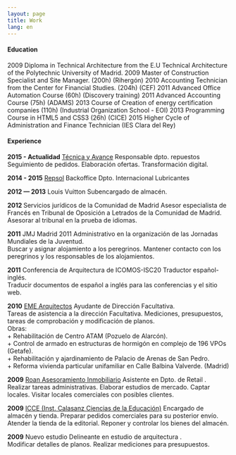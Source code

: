 ```yaml
---
layout: page
title: Work
lang: en
---
```

<h4 id="education">Education</h4>
2009 Diploma in Technical Architecture from the E.U Technical Architecture of the Polytechnic University of Madrid.
2009 Master of Construction Specialist and Site Manager. (200h) (Rihergón)
2010 Accounting Technician from the Center for Financial Studies. (204h) (CEF)
2011 Advanced Office Automation Course (60h) (Discovery training)
2011 Advanced Accounting Course (75h) (ADAMS)
2013 Course of Creation of energy certification companies (110h) (Industrial Organization School - EOI)
2013 Programming Course in HTML5 and CSS3 (26h) (CICE)
2015 Higher Cycle of Administration and Finance Technician (IES Clara del Rey)

<h4 id="experience">Experience</h4>
<strong>2015 - Actualidad</strong>   <a href="http://tecnicayavance.com">Técnica y Avance</a>
Responsable dpto. repuestos     
Seguimiento de pedidos. Elaboración ofertas.  
Transformación digital.  

<strong>2014 - 2015</strong>   <a href="http://repsol.es">Repsol</a>
Backoffice Dpto. Internacional Lubricantes    

 
<strong>2012 &mdash; 2013</strong>   Louis Vuitton
Subencargado de almacén.    
  
  
<strong>2012 </strong>  Servicios jur&iacute;dicos de la Comunidad de Madrid
Asesor espe&shy;cia&shy;lista de Franc&eacute;s en Tribunal de Oposici&oacute;n a Letrados de la Comunidad de Madrid.    
Asesorar al tribunal en la prueba de idiomas.  
  
<strong>2011</strong>   <span class="caps">JMJ</span> Madrid 2011
Admi&shy;nis&shy;tra&shy;tivo en la orga&shy;ni&shy;za&shy;ci&oacute;n de las Jornadas Mundiales de la Juventud.    
Buscar y asignar alo&shy;ja&shy;miento a los peregrinos. Mantener contacto con los pere&shy;gri&shy;nos y los res&shy;pon&shy;sa&shy;bles de los alojamientos.  
  
<strong>2011</strong>   Con&shy;fe&shy;ren&shy;cia de Arqui&shy;tec&shy;tura de <span class="caps">ICOMOS-ISC20</span> 
Traductor espa&ntilde;ol-ingl&eacute;s.    
Traducir docu&shy;men&shy;tos de espa&ntilde;ol a ingl&eacute;s para las con&shy;fe&shy;ren&shy;cias y el sitio web.  
  
<strong>2010</strong>   <a href="http://www.eme-arquitectos.com/index.htm"><span class="caps">EME</span> Arqui&shy;tec&shy;tos</a> 
Ayudante de Direcci&oacute;n Facultativa.    
Tareas de asis&shy;ten&shy;cia a la direcci&oacute;n Facultativa. Medi&shy;cio&shy;nes, pre&shy;su&shy;pues&shy;tos, tareas de com&shy;pro&shy;ba&shy;ci&oacute;n y modi&shy;fi&shy;ca&shy;ci&oacute;n de planos.<br /> Obras:  <br /> + Reha&shy;bi&shy;li&shy;ta&shy;ci&oacute;n de Centro <span class="caps">ATAM</span> (Pozuelo de Alarc&oacute;n).<br /> + Control de armado en estruc&shy;tu&shy;ras de hormig&oacute;n en complejo de 196 VPOs (Getafe).<br /> + Reha&shy;bi&shy;li&shy;ta&shy;ci&oacute;n y ajar&shy;di&shy;na&shy;miento de Palacio de Arenas de San Pedro.<br /> + Reforma vivienda par&shy;ti&shy;cu&shy;lar uni&shy;fa&shy;mi&shy;liar en Calle Balbina Valverde. (Madrid)  
  
<strong>2009</strong>   <a href="http://roan.es/">Roan Ase&shy;so&shy;ra&shy;miento Inmo&shy;bi&shy;lia&shy;rio</a>
Asistente en Dpto. de Retail  .  
Realizar tareas administrativas. Elaborar estudios de mercado. Captar locales. Visitar locales comer&shy;cia&shy;les con posibles clientes.  
  
<strong>2009</strong>   <a href="http://www.icceciberaula.es/"><span class="caps">ICCE</span> (Inst. Calasanz Ciencias de la Educaci&oacute;n)</a> 
Encargado de almac&eacute;n y tienda.
Preparar pedidos comer&shy;cia&shy;les para su posterior env&iacute;o. 
Atender la tienda de la editorial. 
Reponer y controlar los bienes del almac&eacute;n.  
  
<strong>2009</strong>   Nuevo estudio
Deli&shy;neante en estudio de arqui&shy;tec&shy;tura  .  
Modificar detalles de planos. Realizar medi&shy;cio&shy;nes para presupuestos.  

